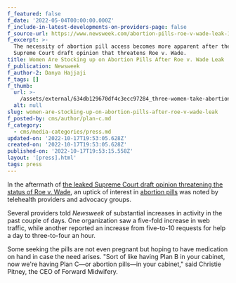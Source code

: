 ```yaml
---
f_featured: false
f_date: '2022-05-04T00:00:00.000Z'
f_include-in-latest-developments-on-providers-page: false
f_source-url: https://www.newsweek.com/abortion-pills-roe-v-wade-leak-1703304
f_excerpt: >-
  The necessity of abortion pill access becomes more apparent after the leaked
  Supreme Court draft opinion that threatens Roe v. Wade.
title: Women Are Stocking up on Abortion Pills After Roe v. Wade Leak
f_publication: Newsweek
f_author-2: Danya Hajjaji
f_tags: []
f_thumb:
  url: >-
    /assets/external/634db129670df4c3ecc97284_three-women-take-abortion-pills-during-demonstration.webp
  alt: null
slug: women-are-stocking-up-on-abortion-pills-after-roe-v-wade-leak
f_posted-by: cms/author/plan-c.md
f_category:
  - cms/media-categories/press.md
updated-on: '2022-10-17T19:53:05.628Z'
created-on: '2022-10-17T19:53:05.628Z'
published-on: '2022-10-17T19:53:15.558Z'
layout: '[press].html'
tags: press
---
```


In the aftermath of [the leaked Supreme Court draft opinion threatening the status of Roe v. Wade](https://www.newsweek.com/roe-leak-prompts-us-senate-begin-process-protect-abortion-rights-1703254), an uptick of interest in [abortion pills](https://www.newsweek.com/abortion-pills-that-are-legal-us-how-order-online-1702875) was noted by telehealth providers and advocacy groups.

Several providers told _Newsweek_ of substantial increases in activity in the past couple of days. One organization saw a five-fold increase in web traffic, while another reported an increase from five-to-10 requests for help a day to three-to-four an hour.

Some seeking the pills are not even pregnant but hoping to have medication on hand in case the need arises. "Sort of like having Plan B in your cabinet, now we're having Plan C—or abortion pills—in your cabinet," said Christie Pitney, the CEO of Forward Midwifery.
